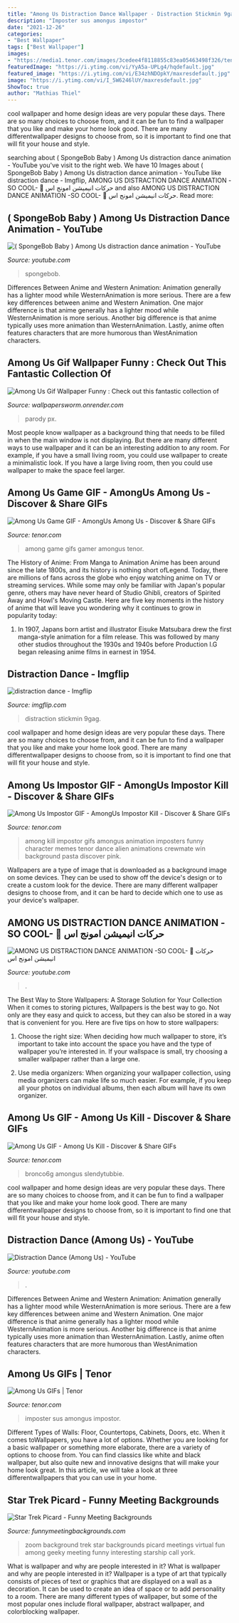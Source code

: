 ```yaml
---
title: "Among Us Distraction Dance Wallpaper - Distraction Stickmin 9gag"
description: "Imposter sus amongus impostor"
date: "2021-12-26"
categories:
- "Best Wallpaper"
tags: ["Best Wallpaper"]
images:
- "https://media1.tenor.com/images/3cedee4f8118855c83ea05463498f326/tenor.gif?itemid=16400090"
featuredImage: "https://i.ytimg.com/vi/YyA5a-UPLg4/hqdefault.jpg"
featured_image: "https://i.ytimg.com/vi/E34zhNDOpkY/maxresdefault.jpg"
image: "https://i.ytimg.com/vi/I_5W6246lUY/maxresdefault.jpg"
ShowToc: true
author: "Mathias Thiel"
---
```



cool wallpaper and home design ideas are very popular these days. There are so many choices to choose from, and it can be fun to find a wallpaper that you like and make your home look good. There are many differentwallpaper designs to choose from, so it is important to find one that will fit your house and style.

	

		
searching about ( SpongeBob Baby ) Among Us distraction dance animation - YouTube you've visit to the right web. We have 10 Images about ( SpongeBob Baby ) Among Us distraction dance animation - YouTube like distraction dance - Imgflip, AMONG US DISTRACTION DANCE ANIMATION -SO COOL- 🤩 حركات انيميشن امونج اس and also AMONG US DISTRACTION DANCE ANIMATION -SO COOL- 🤩 حركات انيميشن امونج اس. Read more:
		
    
## ( SpongeBob Baby ) Among Us Distraction Dance Animation - YouTube

<img loading=lazy src="https://i.ytimg.com/vi/I_5W6246lUY/maxresdefault.jpg" onerror="this.onerror=null;this.src='https://tse2.mm.bing.net/th?id=OIP.v5xLuXBaht2H0nDb5u_UmgHaEK&amp;pid=15.1';" alt="( SpongeBob Baby ) Among Us distraction dance animation - YouTube">

_Source: youtube.com_

>spongebob. 

	

Differences Between Anime and Western Animation: Animation generally has a lighter mood while WesternAnimation is more serious.
There are a few key differences between anime and Western Animation. One major difference is that anime generally has a lighter mood while WesternAnimation is more serious. Another big difference is that anime typically uses more animation than WesternAnimation. Lastly, anime often features characters that are more humorous than WestAnimation characters.

    
## Among Us Gif Wallpaper Funny : Check Out This Fantastic Collection Of

<img loading=lazy src="https://i.imgur.com/MGziZVa.gif" onerror="this.onerror=null;this.src='https://tse2.mm.bing.net/th?id=OIP.cNE_Mh2QxTVVHW9D2TUUZAHaEK&amp;pid=15.1';" alt="Among Us Gif Wallpaper Funny : Check out this fantastic collection of">

_Source: wallpapersworm.onrender.com_

>parody px. 

	

Most people know wallpaper as a background thing that needs to be filled in when the main window is not displaying. But there are many different ways to use wallpaper and it can be an interesting addition to any room. For example, if you have a small living room, you could use wallpaper to create a minimalistic look. If you have a large living room, then you could use wallpaper to make the space feel larger.

    
## Among Us Game GIF - AmongUs Among Us - Discover &amp; Share GIFs

<img loading=lazy src="https://media1.tenor.com/images/17ff6b257b26f1a1114573aa837ff7e6/tenor.gif?itemid=18647382" onerror="this.onerror=null;this.src='https://tse4.mm.bing.net/th?id=OIP.F_9rJXsm8aERRXOqg3_35gHaHa&amp;pid=15.1';" alt="Among Us Game GIF - AmongUs Among Us - Discover &amp; Share GIFs">

_Source: tenor.com_

>among game gifs gamer amongus tenor. 

	

The History of Anime: From Manga to Animation
Anime has been around since the late 1800s, and its history is nothing short ofLegend. Today, there are millions of fans across the globe who enjoy watching anime on TV or streaming services. While some may only be familiar with Japan's popular genre, others may have never heard of Studio Ghibli, creators of Spirited Away and Howl's Moving Castle. Here are five key moments in the history of anime that will leave you wondering why it continues to grow in popularity today:
1) In 1907, Japans born artist and illustrator Eisuke Matsubara drew the first manga-style animation for a film release. This was followed by many other studios throughout the 1930s and 1940s before Production I.G began releasing anime films in earnest in 1954.

    
## Distraction Dance - Imgflip

<img loading=lazy src="https://i.imgflip.com/4lk436.gif" onerror="this.onerror=null;this.src='https://tse2.mm.bing.net/th?id=OIP.wtS9XMtzt0GUB0UzkuMYEAAAAA&amp;pid=15.1';" alt="distraction dance - Imgflip">

_Source: imgflip.com_

>distraction stickmin 9gag. 

	

cool wallpaper and home design ideas are very popular these days. There are so many choices to choose from, and it can be fun to find a wallpaper that you like and make your home look good. There are many differentwallpaper designs to choose from, so it is important to find one that will fit your house and style.

    
## Among Us Impostor GIF - AmongUs Impostor Kill - Discover &amp; Share GIFs

<img loading=lazy src="https://media1.tenor.com/images/3cedee4f8118855c83ea05463498f326/tenor.gif?itemid=16400090" onerror="this.onerror=null;this.src='https://tse1.mm.bing.net/th?id=OIP.PO3uT4EYhVyD6gVGNJjzJgHaE9&amp;pid=15.1';" alt="Among Us Impostor GIF - AmongUs Impostor Kill - Discover &amp; Share GIFs">

_Source: tenor.com_

>among kill impostor gifs amongus animation imposters funny character memes tenor dance alien animations crewmate win background pasta discover pink. 

	

Wallpapers are a type of image that is downloaded as a background image on some devices. They can be used to show off the device's design or to create a custom look for the device. There are many different wallpaper designs to choose from, and it can be hard to decide which one to use as your device's wallpaper.

    
## AMONG US DISTRACTION DANCE ANIMATION -SO COOL- 🤩 حركات انيميشن امونج اس

<img loading=lazy src="https://i.ytimg.com/vi/E34zhNDOpkY/maxresdefault.jpg" onerror="this.onerror=null;this.src='https://tse3.mm.bing.net/th?id=OIP.yKLhAqAUuzMODdQvcPiwHAHaEK&amp;pid=15.1';" alt="AMONG US DISTRACTION DANCE ANIMATION -SO COOL- 🤩 حركات انيميشن امونج اس">

_Source: youtube.com_

>. 

	

The Best Way to Store Wallpapers: A Storage Solution for Your Collection
When it comes to storing pictures, Wallpapers is the best way to go. Not only are they easy and quick to access, but they can also be stored in a way that is convenient for you. Here are five tips on how to store wallpapers:
1) Choose the right size: When deciding how much wallpaper to store, it’s important to take into account the space you have and the type of wallpaper you’re interested in. If your wallspace is small, try choosing a smaller wallpaper rather than a large one.

2) Use media organizers: When organizing your wallpaper collection, using media organizers can make life so much easier. For example, if you keep all your photos on individual albums, then each album will have its own organizer.

    
## Among Us GIF - Among Us Kill - Discover &amp; Share GIFs

<img loading=lazy src="https://media1.tenor.com/images/4799254a278ad8ea8ba64b38fd174815/tenor.gif?itemid=18706928" onerror="this.onerror=null;this.src='https://tse1.mm.bing.net/th?id=OIP.R5klSieK2OqLpks4_RdIFQHaHa&amp;pid=15.1';" alt="Among Us GIF - Among Us Kill - Discover &amp; Share GIFs">

_Source: tenor.com_

>bronco6g amongus slendytubbie. 

	

cool wallpaper and home design ideas are very popular these days. There are so many choices to choose from, and it can be fun to find a wallpaper that you like and make your home look good. There are many differentwallpaper designs to choose from, so it is important to find one that will fit your house and style.

    
## Distraction Dance (Among Us) - YouTube

<img loading=lazy src="https://i.ytimg.com/vi/YyA5a-UPLg4/hqdefault.jpg" onerror="this.onerror=null;this.src='https://tse3.mm.bing.net/th?id=OIP.C2XfMEmw7M3sOZIOTTgliAHaFj&amp;pid=15.1';" alt="Distraction Dance (Among Us) - YouTube">

_Source: youtube.com_

>. 

	

Differences Between Anime and Western Animation: Animation generally has a lighter mood while WesternAnimation is more serious.
There are a few key differences between anime and Western Animation. One major difference is that anime generally has a lighter mood while WesternAnimation is more serious. Another big difference is that anime typically uses more animation than WesternAnimation. Lastly, anime often features characters that are more humorous than WestAnimation characters.

    
## Among Us GIFs | Tenor

<img loading=lazy src="https://media.tenor.com/images/3d5fc4a605fd3f4f5ea02f4dcc1a6f3d/tenor.gif" onerror="this.onerror=null;this.src='https://tse3.mm.bing.net/th?id=OIP.PV_EpgX9P09eoC9NzBpvPQAAAA&amp;pid=15.1';" alt="Among Us GIFs | Tenor">

_Source: tenor.com_

>imposter sus amongus impostor. 

	

Different Types of Walls: Floor, Countertops, Cabinets, Doors, etc.
When it comes toWallpapers, you have a lot of options. Whether you are looking for a basic wallpaper or something more elaborate, there are a variety of options to choose from. You can find classics like white and black wallpaper, but also quite new and innovative designs that will make your home look great. In this article, we will take a look at three differentwallpapers that you can use in your home.

    
## Star Trek Picard - Funny Meeting Backgrounds

<img loading=lazy src="https://www.funnymeetingbackgrounds.com/wp-content/uploads/2020/11/Star-Trek-Picard-1024x678.jpg" onerror="this.onerror=null;this.src='https://tse2.mm.bing.net/th?id=OIP.a6H2_UVE1e3Bzh_wqICUkAHaE5&amp;pid=15.1';" alt="Star Trek Picard - Funny Meeting Backgrounds">

_Source: funnymeetingbackgrounds.com_

>zoom background trek star backgrounds picard meetings virtual fun among geeky meeting funny interesting starship call york. 

	

What is wallpaper and why are people interested in it?
What is wallpaper and why are people interested in it?
Wallpaper is a type of art that typically consists of pieces of text or graphics that are displayed on a wall as a decoration. It can be used to create an idea of space or to add personality to a room. There are many different types of wallpaper, but some of the most popular ones include floral wallpaper, abstract wallpaper, and colorblocking wallpaper.

